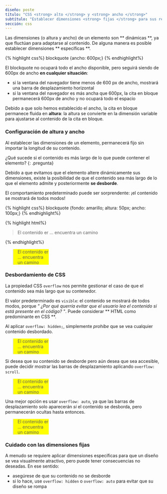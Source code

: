 ```yaml
---
diseño: poste
título: "CSS <strong> alto </strong> y <strong> ancho </strong>"
subtítulo: "Establecer dimensiones <strong> fijas </strong> para sus rectángulos"
sección: css
---
```


Las dimensiones (o altura y ancho) de un elemento son ** dinámicas **, ya que fluctúan para adaptarse al contenido. De alguna manera es posible establecer dimensiones ** específicas **.

{% highlight css%}
blockquote {ancho: 600px;}
{% endhighlight%}

El blockquote no ocupará todo el ancho disponible, pero seguirá siendo de 600px de ancho **en cualquier situación**:

* si la ventana del navegador tiene menos de 600 px de ancho, mostrará una barra de desplazamiento horizontal
* si la ventana del navegador es más ancha que 600px, la cita en bloque permanecerá 600px de ancho y no ocupará todo el espacio

Debido a que solo hemos establecido el ancho, la cita en bloque permanece fluida en **altura**: la altura se convierte en la dimensión variable para ajustarse al contenido de la cita en bloque.

### Configuración de altura y ancho

Al establecer las dimensiones de un elemento, permanecerá fijo sin importar la longitud de su contenido.

¿Qué sucede si el contenido es más largo de lo que puede contener el elemento?
{: .pregunta}

Debido a que evitamos que el elemento altere dinámicamente sus dimensiones, existe la posibilidad de que el contenido sea más largo de lo que el elemento admite y posteriormente **se desborde**.

El comportamiento predeterminado puede ser sorprendente: ¡el contenido se mostrará de todos modos!

{% highlight css%}
blockquote {fondo: amarillo; altura: 50px; ancho: 100px;}
{% endhighlight%}

{% highlight html%}
<blockquote> El contenido er ... encuentra un camino </blockquote>
{% endhighlight%}

<div class = "resultado">
  <blockquote style = "background: yellow; height: 50px; width: 100px;"> El contenido er ... encuentra un camino </blockquote>
</div>

### Desbordamiento de CSS

La propiedad CSS `overflow` nos permite gestionar el caso de que el contenido sea más largo que su contenedor.

El valor predeterminado es `visible`: el contenido se mostrará de todos modos, porque _" ¿Por qué querría evitar que el usuario lea el contenido si está presente en el código? "_. Puede considerar ** HTML como predominante en CSS **.

Al aplicar `overflow: hidden;`, simplemente _prohíbe_ que se vea cualquier contenido desbordado.

<div class = "resultado">
  <blockquote style = "background: yellow; height: 50px; overflow: hidden; width: 100px;"> El contenido er ... encuentra un camino </blockquote>
</div>

Si desea que su contenido se desborde pero aún desea que sea accesible, puede decidir mostrar las barras de desplazamiento aplicando `overflow: scroll`.

<div class = "resultado">
  <blockquote style = "background: yellow; height: 50px; overflow: scroll; width: 100px;"> El contenido er ... encuentra un camino </blockquote>
</div>

Una mejor opción es usar `overflow: auto`, ya que las barras de desplazamiento solo aparecerán _si_ el contenido se desborda, pero permanecerán ocultas hasta entonces.

<div class = "resultado">
  <blockquote style = "background: yellow; height: 50px; overflow: auto; width: 100px;"> El contenido er ... encuentra un camino </blockquote>
</div>

### Cuidado con las dimensiones fijas

A menudo se requiere aplicar dimensiones específicas para que un diseño se vea visualmente atractivo, pero puede tener consecuencias no deseadas. En ese sentido:

* asegúrese de que su contenido no se desborde
* si lo hace, use `overflow: hidden` o `overflow: auto` para evitar que su diseño se rompa
